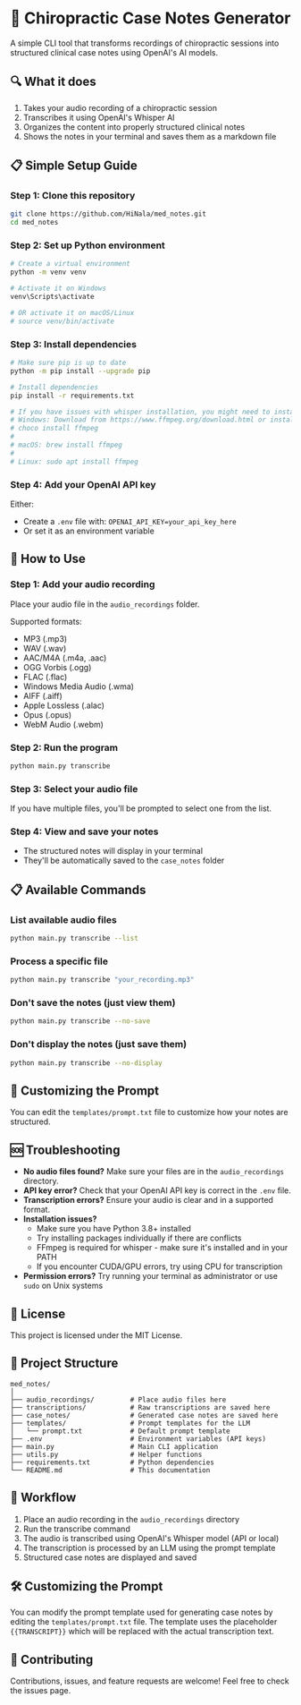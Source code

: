 # 📝 Chiropractic Case Notes Generator

A simple CLI tool that transforms recordings of chiropractic sessions into structured clinical case notes using OpenAI's AI models.

## 🔍 What it does

1. Takes your audio recording of a chiropractic session
2. Transcribes it using OpenAI's Whisper AI
3. Organizes the content into properly structured clinical notes
4. Shows the notes in your terminal and saves them as a markdown file

## 📋 Simple Setup Guide

### Step 1: Clone this repository
```bash
git clone https://github.com/HiNala/med_notes.git
cd med_notes
```

### Step 2: Set up Python environment
```bash
# Create a virtual environment
python -m venv venv

# Activate it on Windows
venv\Scripts\activate

# OR activate it on macOS/Linux
# source venv/bin/activate
```

### Step 3: Install dependencies
```bash
# Make sure pip is up to date
python -m pip install --upgrade pip

# Install dependencies
pip install -r requirements.txt

# If you have issues with whisper installation, you might need to install FFmpeg:
# Windows: Download from https://www.ffmpeg.org/download.html or install with Chocolatey
# choco install ffmpeg
# 
# macOS: brew install ffmpeg
# 
# Linux: sudo apt install ffmpeg
```

### Step 4: Add your OpenAI API key
Either:
- Create a `.env` file with: `OPENAI_API_KEY=your_api_key_here`
- Or set it as an environment variable

## 🎯 How to Use

### Step 1: Add your audio recording
Place your audio file in the `audio_recordings` folder.

Supported formats:
- MP3 (.mp3)
- WAV (.wav)
- AAC/M4A (.m4a, .aac)
- OGG Vorbis (.ogg)
- FLAC (.flac)
- Windows Media Audio (.wma)
- AIFF (.aiff)
- Apple Lossless (.alac)
- Opus (.opus)
- WebM Audio (.webm)

### Step 2: Run the program
```bash
python main.py transcribe
```

### Step 3: Select your audio file
If you have multiple files, you'll be prompted to select one from the list.

### Step 4: View and save your notes
- The structured notes will display in your terminal
- They'll be automatically saved to the `case_notes` folder

## 📋 Available Commands

### List available audio files
```bash
python main.py transcribe --list
```

### Process a specific file
```bash
python main.py transcribe "your_recording.mp3"
```

### Don't save the notes (just view them)
```bash
python main.py transcribe --no-save
```

### Don't display the notes (just save them)
```bash
python main.py transcribe --no-display
```

## 🔧 Customizing the Prompt

You can edit the `templates/prompt.txt` file to customize how your notes are structured.

## 🆘 Troubleshooting

- **No audio files found?** Make sure your files are in the `audio_recordings` directory.
- **API key error?** Check that your OpenAI API key is correct in the `.env` file.
- **Transcription errors?** Ensure your audio is clear and in a supported format.
- **Installation issues?** 
  - Make sure you have Python 3.8+ installed
  - Try installing packages individually if there are conflicts
  - FFmpeg is required for whisper - make sure it's installed and in your PATH
  - If you encounter CUDA/GPU errors, try using CPU for transcription
- **Permission errors?** Try running your terminal as administrator or use `sudo` on Unix systems

## 📄 License

This project is licensed under the MIT License.

## 📁 Project Structure

```
med_notes/
│
├── audio_recordings/         # Place audio files here
├── transcriptions/           # Raw transcriptions are saved here
├── case_notes/               # Generated case notes are saved here
├── templates/                # Prompt templates for the LLM
│   └── prompt.txt            # Default prompt template
├── .env                      # Environment variables (API keys)
├── main.py                   # Main CLI application
├── utils.py                  # Helper functions
├── requirements.txt          # Python dependencies
└── README.md                 # This documentation
```

## 🔄 Workflow

1. Place an audio recording in the `audio_recordings` directory
2. Run the transcribe command
3. The audio is transcribed using OpenAI's Whisper model (API or local)
4. The transcription is processed by an LLM using the prompt template
5. Structured case notes are displayed and saved

## 🛠️ Customizing the Prompt

You can modify the prompt template used for generating case notes by editing the `templates/prompt.txt` file. The template uses the placeholder `{{TRANSCRIPT}}` which will be replaced with the actual transcription text.

## 🤝 Contributing

Contributions, issues, and feature requests are welcome! Feel free to check the issues page. 